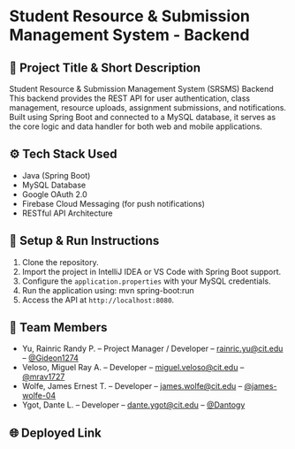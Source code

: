 # Student Resource & Submission Management System - Backend

## 🧾 Project Title & Short Description

Student Resource & Submission Management System (SRSMS) Backend  
This backend provides the REST API for user authentication, class management, resource uploads, assignment submissions, and notifications. Built using Spring Boot and connected to a MySQL database, it serves as the core logic and data handler for both web and mobile applications.

## ⚙️ Tech Stack Used

- Java (Spring Boot)
- MySQL Database
- Google OAuth 2.0
- Firebase Cloud Messaging (for push notifications)
- RESTful API Architecture

## 🚀 Setup & Run Instructions

1. Clone the repository.
2. Import the project in IntelliJ IDEA or VS Code with Spring Boot support.
3. Configure the `application.properties` with your MySQL credentials.
4. Run the application using:
   mvn spring-boot:run
5. Access the API at `http://localhost:8080`.

## 👥 Team Members

- Yu, Rainric Randy P. – Project Manager / Developer – rainric.yu@cit.edu – [@Gideon1274](https://github.com/Gideon1274)
- Veloso, Miguel Ray A. – Developer – miguel.veloso@cit.edu – [@mrav1727](https://github.com/mrav1727)
- Wolfe, James Ernest T. – Developer – james.wolfe@cit.edu – [@james-wolfe-04](https://github.com/james-wolfe-04)
- Ygot, Dante L. – Developer – dante.ygot@cit.edu – [@Dantogy](https://github.com/Dantogy)

## 🌐 Deployed Link
